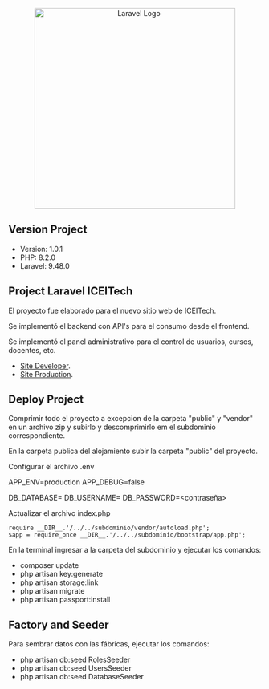 <p align="center"><a href="https://laravel.com" target="_blank"><img src="https://raw.githubusercontent.com/laravel/art/master/logo-lockup/5%20SVG/2%20CMYK/1%20Full%20Color/laravel-logolockup-cmyk-red.svg" width="400" alt="Laravel Logo"></a></p>

## Version Project

- Version: 1.0.1
- PHP: 8.2.0
- Laravel: 9.48.0

## Project Laravel ICEITech

El proyecto fue elaborado para el nuevo sitio web de ICEITech.

Se implementó el backend con API's para el consumo desde el frontend.

Se implementó el panel administrativo para el control de usuarios, cursos, docentes, etc.

- [Site Developer](http://test.icei.tech/backend).
- [Site Production](http://www.icei.tech/backend).

## Deploy Project

Comprimir todo el proyecto a excepcion de la carpeta "public" y "vendor" en un archivo zip y subirlo y descomprimirlo em el subdominio correspondiente.

En la carpeta publica del alojamiento subir la carpeta "public" del proyecto.

Configurar el archivo .env

APP_ENV=production
APP_DEBUG=false

DB_DATABASE=<basedatos>
DB_USERNAME=<nombreusuario>
DB_PASSWORD=<contraseña>

Actualizar el archivo index.php

    require __DIR__.'/../../subdominio/vendor/autoload.php';
    $app = require_once __DIR__.'/../../subdominio/bootstrap/app.php';

En la terminal ingresar a la carpeta del subdominio y ejecutar los comandos:

- composer update
- php artisan key:generate
- php artisan storage:link
- php artisan migrate
- php artisan passport:install

## Factory and Seeder

Para sembrar datos con las fábricas, ejecutar los comandos:

- php artisan db:seed RolesSeeder
- php artisan db:seed UsersSeeder
- php artisan db:seed DatabaseSeeder
